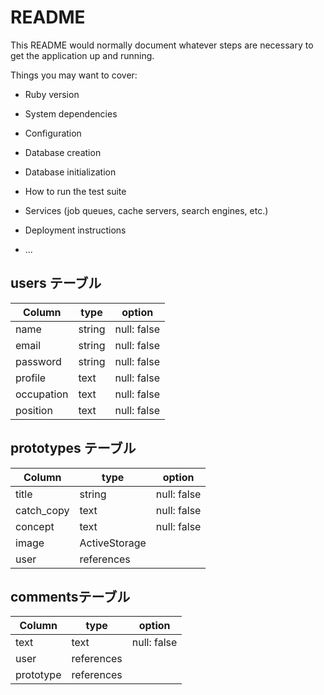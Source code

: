 # README

This README would normally document whatever steps are necessary to get the
application up and running.

Things you may want to cover:

* Ruby version

* System dependencies

* Configuration

* Database creation

* Database initialization

* How to run the test suite

* Services (job queues, cache servers, search engines, etc.)

* Deployment instructions

* ...


## users テーブル

| Column       | type   | option      |
| -------------|--------|-------------|
| name         | string | null: false |
| email        | string | null: false |
| password     | string | null: false |
| profile      | text   | null: false |
| occupation   | text   | null: false |
| position     | text   | null: false |


## prototypes テーブル

| Column       | type          | option      |
| -------------|---------------|-------------|
| title        | string        | null: false |
| catch_copy   | text          | null: false |
| concept      | text          | null: false |
| image        | ActiveStorage |
| user         | references    |

## commentsテーブル

| Column       | type         | option      |
| -------------|--------------|-------------|
| text         | text         | null: false |
| user         | references   |
| prototype    | references   | 


















